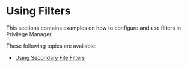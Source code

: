 [title]: # (Using Filters)
[tags]: # (application control, policies)
[priority]: # (5000)
# Using Filters

This sections contains examples on how to configure and use filters in Privilege Manager.

These following topics are available:

* [Using Secondary File Filters](secondaryfilefilters.md)
